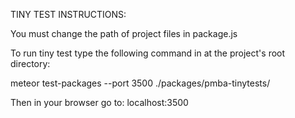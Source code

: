  TINY TEST INSTRUCTIONS:
 
 You must change the path of project files in package.js
 
To run tiny test type the following command in at the project's root directory:
 
meteor test-packages --port 3500 ./packages/pmba-tinytests/

Then in your browser go to: localhost:3500